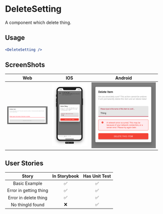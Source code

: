 # DeleteSetting

A component which delete thing.

## Usage

```jsx
<DeleteSetting />
```

## ScreenShots

|                   Web                  |                     IOS                    |                     Android                    |
| :------------------------------------: | :----------------------------------------: | :--------------------------------------------: |
| ![web image](./screenshots/screen.png) | ![ios image](./screenshots/screen.ios.png) | ![web image](./screenshots/screen.android.png) |

## User Stories

|          Story         | In Storybook | Has Unit Test |
| :--------------------: | :----------: | :-----------: |
|      Basic Example     |       ✅      |       ✅       |
| Error in getting thing |       ✅      |       ✅       |
|  Error in delete thing |       ✅      |       ✅       |
|    No thingId found    |       ❌      |       ✅       |
